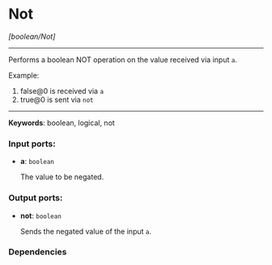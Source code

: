 # Not

_[boolean/Not]_

---

Performs a boolean NOT operation on the value received via input `a`.  
  
Example:  
  
1. false@0 is received via `a`  
2. true@0 is sent via `not`  

---

__Keywords__: boolean, logical, not

### Input ports:

* __a__: ` boolean `

    The value to be negated.

### Output ports:

* __not__: ` boolean `

    Sends the negated value of the input `a`.

### Dependencies




